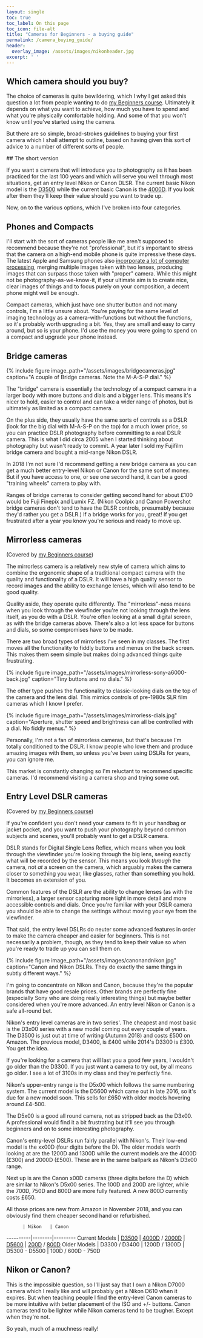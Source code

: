```yaml
---
layout: single
toc: true
toc_label: On this page
toc_icon: file-alt
title: "Cameras for Beginners - a buying guide"
permalink: /camera_buying_guide/
header:
  overlay_image: /assets/images/nikonheader.jpg
excerpt: ' '
---
```



## Which camera should you buy?

The choice of cameras is quite bewildering, which I why I get asked this question a lot from people wanting to do [my Beginners course](http://photo-school.co.uk/beginners-photography/). Ultimately it depends on what you want to achieve, how much you have to spend and what you're physically comfortable holding. And some of that you won't know until you've started using the camera. 

But there are so simple, broad-strokes guidelines to buying your first camera which I shall attempt to outline, based on having given this sort of advice to a number of different sorts of people.

## The short version

If you want a camera that will introduce you to photography as it has been practiced for the last 100 years and which will serve you well through most situations, get an entry level Nikon or Canon DLSR. The current basic Nikon model is the [D3500](https://amzn.to/2ONYu1n) while the current basic Canon is the [4000D](https://amzn.to/2DtYvp0). If you look after them they'll keep their value should you want to trade up. 

Now, on to the various options, which I've broken into four categories. 

## Phones and Compacts

I'll start with the sort of cameras people like me aren't supposed to recommend because they're not "professional", but it's important to stress that the camera on a high-end mobile phone is quite impressive these days. The latest Apple and Samsung phones also [incorporate a lot of computer processing](https://blog.halide.cam/iphone-xs-why-its-a-whole-new-camera-ddf9780d714c), merging multiple images taken with two lenses, producing images that can surpass those taken with "proper" camera. While this might not be photography-as-we-know-it, if your ultimate aim is to create nice, clear images of things and to focus purely on your composition, a decent phone might well be enough.  

Compact cameras, which just have one shutter button and not many controls, I'm a little unsure about. You're paying for the same level of imaging technology as a camera-with-functions but without the functions, so it's probably worth upgrading a bit. Yes, they are small and easy to carry around, but so is your phone. I'd use the money you were going to spend on a compact and upgrade your phone instead. 

## Bridge cameras

{% include figure image_path="/assets/images/bridgecameras.jpg" caption="A couple of Bridge cameras. Note the M-A-S-P dial." %}

The "bridge" camera is essentially the technology of a compact camera in a larger body with more buttons and dials and a bigger lens. This means it's nicer to hold, easier to control and can take a wider range of photos, but is ultimately as limited as a compact camera. 

On the plus side, they usually have the same sorts of controls as a DSLR (look for the big dial with M-A-S-P on the top) for a much lower price, so you can practice DSLR photography before committing to a real DSLR camera. This is what I did circa 2005 when I started thinking about photography but wasn't ready to commit. A year later I sold my Fujifilm bridge camera and bought a mid-range Nikon DSLR. 

In 2018 I'm not sure I'd recommend getting a new bridge camera as you can get a much better entry-level Nikon or Canon for the same sort of money. But if you have access to one, or see one second hand, it can be a good "training wheels" camera to play with. 

Ranges of bridge cameras to consider getting second hand for about £100 would be Fuji Finepix and Lumix FZ. (Nikon Coolpix and Canon Powershot bridge cameras don't tend to have the DLSR controls, presumably because they'd rather you get a DSLR.) If a bridge works for you, great! If you get frustrated after a year you know you're serious and ready to move up. 


## Mirrorless cameras

(Covered by [my Beginners course](http://photo-school.co.uk/beginners-photography/))

The mirrorless camera is a relatively new style of camera which aims to combine the ergonomic shape of a traditional compact camera with the quality and functionality of a DSLR. It will have a high quality sensor to record images and the ability to exchange lenses, which will also tend to be good quality. 

Quality aside, they operate quite differently. The "mirrorless"-ness means when you look through the viewfinder you're not looking through the lens itself, as you do with a DSLR. You're often looking at a small digital screen, as with the bridge cameras above. There's also a lot less space for buttons and dials, so some compromises have to be made.

There are two broad types of mirrorless I've seen in my classes. The first moves all the functionality to fiddly buttons and menus on the back screen. This makes them seem simple but makes doing advanced things quite frustrating.

{% include figure image_path="/assets/images/mirrorless-sony-a6000-back.jpg" caption="Tiny buttons and no dials." %}

The other type pushes the functionality to classic-looking dials on the top of the camera and the lens dial. This mimics controls of pre-1980s SLR film cameras which I know I prefer. 

{% include figure image_path="/assets/images/mirrorless-dials.jpg" caption="Aperture, shutter speed and brightness can all be controlled with a dial. No fiddly menus." %}

Personally, I'm not a fan of mirrorless cameras, but that's because I'm totally conditioned to the DSLR. I know people who love them and produce amazing images with them, so unless you've been using DSLRs for years, you can ignore me.

This market is constantly changing so I'm reluctant to recommend specific cameras. I'd recommend visiting a camera shop and trying some out. 

## Entry Level DSLR cameras

(Covered by [my Beginners course](http://photo-school.co.uk/beginners-photography/))

If you're confident you don't need your camera to fit in your handbag or jacket pocket, and you want to push your photography beyond common subjects and scenes, you'll probably want to get a DSLR camera. 

DSLR stands for Digital Single Lens Reflex, which means when you look through the viewfinder you're looking through the big lens, seeing exactly what will be recorded by the sensor. This means you look *through* the camera, not *at* a screen on the camera, which arguably makes the camera closer to something you wear, like glasses, rather than something you hold. It becomes an extension of you. 

Common features of the DSLR are the ability to change lenses (as with the mirrorless), a larger sensor capturing more light in more detail and more accessible controls and dials. Once you're familiar with your DSLR camera you should be able to change the settings without moving your eye from the viewfinder. 

That said, the entry level DSLRs do neuter some advanced features in order to make the camera cheaper and easier for beginners. This is not necessarily a problem, though, as they tend to keep their value so when you're ready to trade up you can sell them on. 

{% include figure image_path="/assets/images/canonandnikon.jpg" caption="Canon and Nikon DSLRs. They do exactly the same things in subtly different ways." %}

I'm going to concentrate on Nikon and Canon, because they're the popular brands that have good resale prices. Other brands are perfectly fine (especially Sony who are doing really interesting things) but maybe better considered when you're more advanced. An entry level Nikon or Canon is a safe all-round bet. 

Nikon's entry level cameras are in two series'. The cheapest and most basic is the D3x00 series with a new model coming out every couple of years. The D3500 is just out at time of writing (Autumn 2018) and costs £500 on Amazon. The previous model, D3400, is £400 while 2014's D3300 is £300. You get the idea. 

If you're looking for a camera that will last you a good few years, I wouldn't go older than the D3300. If you just want a camera to try out, by all means go older. I see a lot of 3100s in my class and they're perfectly fine. 

Nikon's upper-entry range is the D5x00 which follows the same numbering system. The current model is the D5600 which came out in late 2016, so it's due for a new model soon. This sells for £650 with older models hovering around £4-500. 

The D5x00 is a good all round camera, not as stripped back as the D3x00. A professional would find it a bit frustrating but it'll see you through beginners and on to some interesting photography. 

Canon's entry-level DSLRs run fairly parallel with Nikon's. Their low-end model is the xx00D (four digits before the D). The older models worth looking at are the 1200D and 1300D while the current models are the 4000D (£300) and 2000D (£500). These are in the same ballpark as Nikon's D3x00 range. 

Next up is are the Canon x00D cameras (three digits before the D) which are similar to Nikon's D5x00 series. The 100D and 200D are lighter, while the 700D, 750D and 800D are more fully featured. A new 800D currently costs £650. 

All those prices are new from Amazon in November 2018, and you can obviously find them cheaper second hand or refurbished. 


          | Nikon   | Canon
----------|--------|---------
Current Models | [D3500](https://amzn.to/2ONYu1n) | [4000D](https://amzn.to/2DtYvp0) / [2000D](https://amzn.to/2OORsJB)
 | [D5600](https://amzn.to/2PXmPqf) | [200D](https://amzn.to/2QQgOsn) / [800D](https://amzn.to/2OO6TBM)
Older Models | D3300 / D3400 | 1200D / 1300D
 | D5300 - D5500 | 100D / 600D - 750D


## Nikon or Canon?

This is the impossible question, so I'll just say that I own a Nikon D7000 camera which I really like and will probably get a Nikon D610 when it expires. But when teaching people I find the entry-level Canon cameras to be more intuitive with better placement of the ISO and +/- buttons. Canon cameras tend to be lighter while Nikon cameras tend to be tougher. Except when they're not. 

So yeah, much of a muchness really!



